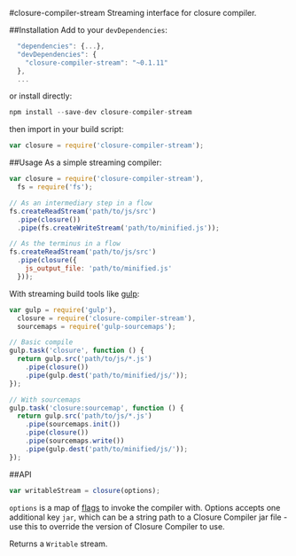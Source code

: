 #closure-compiler-stream
Streaming interface for closure compiler.

##Installation
Add to your `devDependencies`:
```javascript
  "dependencies": {...},
  "devDependencies": {
    "closure-compiler-stream": "~0.1.11"
  },
  ...
```
or install directly:
```javascript
npm install --save-dev closure-compiler-stream
```

then import in your build script:
```javascript
var closure = require('closure-compiler-stream');
```

##Usage
As a simple streaming compiler:
```javascript
var closure = require('closure-compiler-stream'),
  fs = require('fs');

// As an intermediary step in a flow
fs.createReadStream('path/to/js/src')
  .pipe(closure())
  .pipe(fs.createWriteStream('path/to/minified.js'));

// As the terminus in a flow
fs.createReadStream('path/to/js/src')
  .pipe(closure({
    js_output_file: 'path/to/minified.js'
  }));
```

With streaming build tools like [gulp](https://github.com/gulpjs/gulp/):
```javascript
var gulp = require('gulp'),
  closure = require('closure-compiler-stream'),
  sourcemaps = require('gulp-sourcemaps');

// Basic compile
gulp.task('closure', function () {
  return gulp.src('path/to/js/*.js')
    .pipe(closure())
    .pipe(gulp.dest('path/to/minified/js/'));
});

// With sourcemaps
gulp.task('closure:sourcemap', function () {
  return gulp.src('path/to/js/*.js')
    .pipe(sourcemaps.init())
    .pipe(closure())
    .pipe(sourcemaps.write())
    .pipe(gulp.dest('path/to/minified/js/'));
});
```

##API

```javascript
var writableStream = closure(options);
```
`options` is a map of [flags](https://github.com/steida/gulp-closure-compiler/blob/master/flags.txt) to invoke the compiler with. Options accepts one additional key `jar`, which can be a string path to a Closure Compiler jar file - use this to override the version of Closure Compiler to use.

Returns a `Writable` stream.

